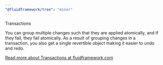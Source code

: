 ```yaml
---
"@fluidframework/tree": "minor"
---
```


Transactions

You can group multiple changes such that they are applied atomically, and if they fail, they fail atomically. As a
result of grouping changes in a transaction, you also get a single revertible object making it easier to undo and redo. 

[Read more about Transactions at fluidframework.com](https://fluidframework.com/docs/data-structures/tree/#transactions)
